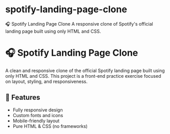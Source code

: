 # spotify-landing-page-clone
🎧 Spotify Landing Page Clone A responsive clone of Spotify's official landing page built using only HTML and CSS.

# 🎧 Spotify Landing Page Clone

A clean and responsive clone of the official Spotify landing page built using only HTML and CSS. This project is a front-end practice exercise focused on layout, styling, and responsiveness.

## 🚀 Features
- Fully responsive design
- Custom fonts and icons
- Mobile-friendly layout
- Pure HTML & CSS (no frameworks)
